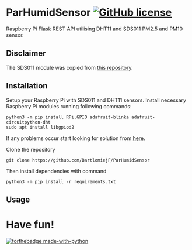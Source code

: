 # ParHumidSensor [![GitHub license](https://img.shields.io/github/license/Naereen/StrapDown.js.svg)](https://github.com/Naereen/StrapDown.js/blob/master/LICENSE) 
Raspberry Pi Flask REST API utilising DHT11 and SDS011 PM2.5 and PM10 sensor.

## Disclaimer
The SDS011 module was copied from [this repository](https://github.com/ikalchev/py-sds011).

## Installation
Setup your Raspberry Pi with SDS011 and DHT11 sensors.
Install necessary Raspberry Pi modules running following commands:

    python3 -m pip install RPi.GPIO adafruit-blinka adafruit-circuitpython-dht
    sudo apt install libgpiod2

If any problems occur start looking for solution from [here](https://learn.adafruit.com/circuitpython-on-raspberrypi-linux/installing-circuitpython-on-raspberry-pi).

Clone the repository

    git clone https://github.com/BartlomiejF/ParHumidSensor

Then install dependencies with command

    python3 -m pip install -r requirements.txt

## Usage



# Have fun!

[![forthebadge made-with-python](http://ForTheBadge.com/images/badges/made-with-python.svg)](https://www.python.org/)
